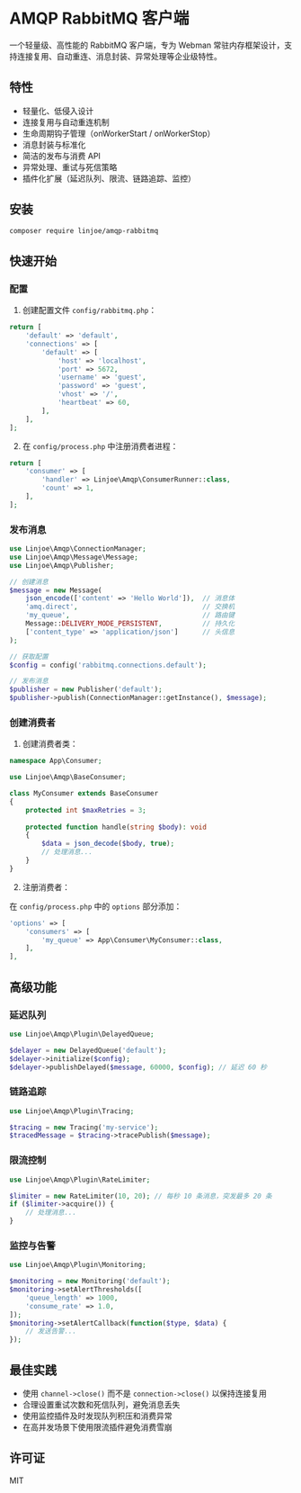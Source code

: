 # AMQP RabbitMQ 客户端

一个轻量级、高性能的 RabbitMQ 客户端，专为 Webman 常驻内存框架设计，支持连接复用、自动重连、消息封装、异常处理等企业级特性。

## 特性

- 轻量化、低侵入设计
- 连接复用与自动重连机制
- 生命周期钩子管理（onWorkerStart / onWorkerStop）
- 消息封装与标准化
- 简洁的发布与消费 API
- 异常处理、重试与死信策略
- 插件化扩展（延迟队列、限流、链路追踪、监控）

## 安装

```bash
composer require linjoe/amqp-rabbitmq
```

## 快速开始

### 配置

1. 创建配置文件 `config/rabbitmq.php`：

```php
return [
    'default' => 'default',
    'connections' => [
        'default' => [
            'host' => 'localhost',
            'port' => 5672,
            'username' => 'guest',
            'password' => 'guest',
            'vhost' => '/',
            'heartbeat' => 60,
        ],
    ],
];
```

2. 在 `config/process.php` 中注册消费者进程：

```php
return [
    'consumer' => [
        'handler' => Linjoe\Amqp\ConsumerRunner::class,
        'count' => 1,
    ],
];
```

### 发布消息

```php
use Linjoe\Amqp\ConnectionManager;
use Linjoe\Amqp\Message\Message;
use Linjoe\Amqp\Publisher;

// 创建消息
$message = new Message(
    json_encode(['content' => 'Hello World']),  // 消息体
    'amq.direct',                               // 交换机
    'my_queue',                                 // 路由键
    Message::DELIVERY_MODE_PERSISTENT,          // 持久化
    ['content_type' => 'application/json']      // 头信息
);

// 获取配置
$config = config('rabbitmq.connections.default');

// 发布消息
$publisher = new Publisher('default');
$publisher->publish(ConnectionManager::getInstance(), $message);
```

### 创建消费者

1. 创建消费者类：

```php
namespace App\Consumer;

use Linjoe\Amqp\BaseConsumer;

class MyConsumer extends BaseConsumer
{
    protected int $maxRetries = 3;
    
    protected function handle(string $body): void
    {
        $data = json_decode($body, true);
        // 处理消息...
    }
}
```

2. 注册消费者：

在 `config/process.php` 中的 `options` 部分添加：

```php
'options' => [
    'consumers' => [
        'my_queue' => App\Consumer\MyConsumer::class,
    ],
],
```

## 高级功能

### 延迟队列

```php
use Linjoe\Amqp\Plugin\DelayedQueue;

$delayer = new DelayedQueue('default');
$delayer->initialize($config);
$delayer->publishDelayed($message, 60000, $config); // 延迟 60 秒
```

### 链路追踪

```php
use Linjoe\Amqp\Plugin\Tracing;

$tracing = new Tracing('my-service');
$tracedMessage = $tracing->tracePublish($message);
```

### 限流控制

```php
use Linjoe\Amqp\Plugin\RateLimiter;

$limiter = new RateLimiter(10, 20); // 每秒 10 条消息，突发最多 20 条
if ($limiter->acquire()) {
    // 处理消息...
}
```

### 监控与告警

```php
use Linjoe\Amqp\Plugin\Monitoring;

$monitoring = new Monitoring('default');
$monitoring->setAlertThresholds([
    'queue_length' => 1000,
    'consume_rate' => 1.0,
]);
$monitoring->setAlertCallback(function($type, $data) {
    // 发送告警...
});
```

## 最佳实践

- 使用 `channel->close()` 而不是 `connection->close()` 以保持连接复用
- 合理设置重试次数和死信队列，避免消息丢失
- 使用监控插件及时发现队列积压和消费异常
- 在高并发场景下使用限流插件避免消费雪崩

## 许可证

MIT